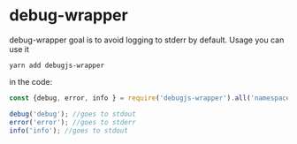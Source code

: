 # debug-wrapper

 debug-wrapper goal is to avoid logging to stderr by default. 
 Usage you can use it

 ``
 yarn add debugjs-wrapper
 ``
 
 in the code:
 ```js
const {debug, error, info } = require('debugjs-wrapper').all('namespace:subnamespace');

debug('debug'); //goes to stdout
error('error'); //goes to stderr
info('info'); //goes to stdout
```